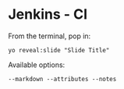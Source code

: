 
# Jenkins - CI

From the terminal, pop in:

  ```yo reveal:slide "Slide Title"```

Available options:

 ```--markdown --attributes --notes```

